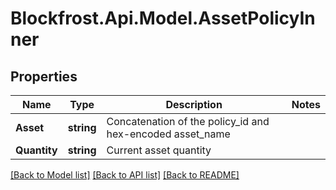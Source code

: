 # Blockfrost.Api.Model.AssetPolicyInner
## Properties

Name | Type | Description | Notes
------------ | ------------- | ------------- | -------------
**Asset** | **string** | Concatenation of the policy_id and hex-encoded asset_name | 
**Quantity** | **string** | Current asset quantity | 

[[Back to Model list]](../README.md#documentation-for-models) [[Back to API list]](../README.md#documentation-for-api-endpoints) [[Back to README]](../README.md)

